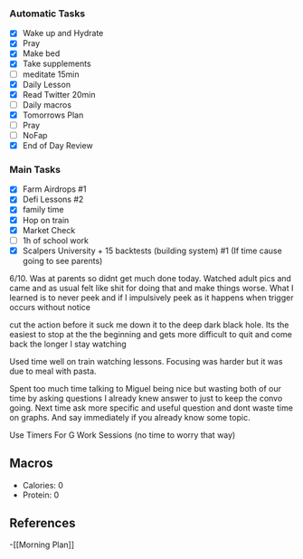 ### Automatic Tasks
- [x] Wake up and Hydrate
- [x] Pray
- [x] Make bed
- [x] Take supplements
- [ ] meditate 15min
- [x] Daily Lesson
- [x] Read Twitter 20min 
- [ ] Daily macros
- [x] Tomorrows Plan
- [ ] Pray
- [ ] NoFap
- [x] End of Day Review
### Main Tasks
- [x] Farm Airdrops #1 
- [x] Defi Lessons #2
- [x] family time
- [x] Hop on train 
- [x] Market Check
- [ ] 1h of school work
- [x] Scalpers University + 15 backtests (building  system) #1 (If time cause going to see parents)

6/10. Was at parents so didnt get much done today. Watched adult pics and came and as usual felt like shit for doing that and make things worse. What I learned is to never peek and if I impulsively peek as it happens when trigger occurs without notice

cut the action before it suck me down it to the deep dark black hole. Its the easiest to stop at the the beginning and gets more difficult to quit and come back the longer I stay watching

Used time well on train watching lessons. Focusing was harder but it was due to meal with pasta. 

Spent too much time talking to Miguel being nice but wasting both of our time by asking questions I already knew answer to just to keep the convo going. Next time ask more specific and useful question and dont waste time on graphs. And say immediately if you already know some topic. 



Use Timers For G Work Sessions (no time to worry that way)
## Macros

- Calories: 0
- Protein: 0
## References
<!-- Links to pages not referenced in the content -->
-[[Morning Plan]]